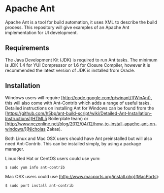 # Apache Ant

Apache Ant is a tool for build automation, it uses XML to describe the build process. This repository will give examples of an Apache Ant implementation for UI development.

## Requirements

The Java Development Kit (JDK) is required to run Ant tasks. The minimum is JDK 1.4 for YUI Compressor or 1.6 for Closure Compiler, however it is recommended the latest version of JDK is installed from Oracle.

## Installation

Windows users will require [http://code.google.com/p/winant/](WinAnt), this will also come with Ant-Contrib which adds a range of useful tasks. Detailed instructions on installing Ant for Windows can be found from the [https://github.com/h5bp/ant-build-script/wiki/Detailed-Ant-Installation-Instructions](HTML5 Boilerplate team) or [http://www.nczonline.net/blog/2012/04/12/how-to-install-apache-ant-on-windows/](Nicholas Zakas).

Both Linux and Mac OSX users should have Ant preinstalled but will also need Ant-Contrib. This can be installed simply, by using a package manager. 

Linux Red Hat or CentOS users could use yum:

	$ sudo yum info ant-contrib

Mac OSX users could use [http://www.macports.org/install.php](MacPorts):    
    
    $ sudo port install ant-contrib 

    


  

